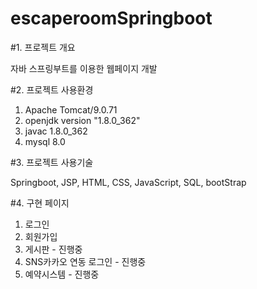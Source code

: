 # escaperoomSpringboot


#1. 프로젝트 개요

자바 스프링부트를 이용한 웹페이지 개발

#2. 프로젝트 사용환경
1) Apache Tomcat/9.0.71
2) openjdk version "1.8.0_362"
3) javac 1.8.0_362
4) mysql 8.0

#3. 프로젝트 사용기술

Springboot, JSP, HTML, CSS, JavaScript, SQL, bootStrap

#4. 구현 페이지 
1) 로그인
2) 회원가입
3) 게시판 - 진행중
4) SNS카카오 연동 로그인 - 진행중
5) 예약시스템 - 진행중
